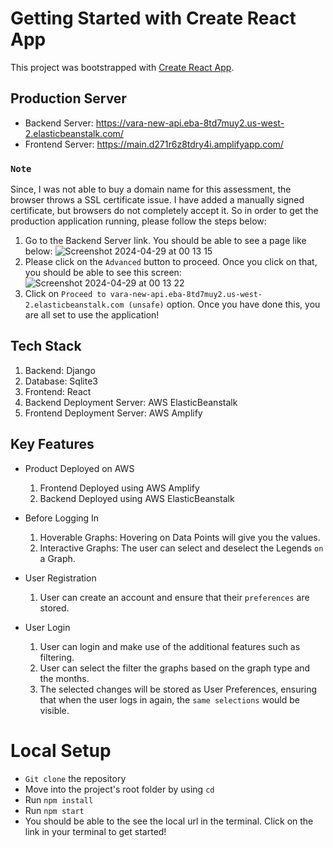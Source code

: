# Getting Started with Create React App

This project was bootstrapped with [Create React App](https://github.com/facebook/create-react-app).

## Production Server
- Backend Server: https://vara-new-api.eba-8td7muy2.us-west-2.elasticbeanstalk.com/
- Frontend Server: https://main.d271r6z8tdry4i.amplifyapp.com/

### `Note` 
  Since, I was not able to buy a domain name for this assessment, the browser throws a SSL certificate issue. I have added a manually signed certificate, but browsers do not completely accept it. So in order to get the production application running, please follow the steps below:
  1) Go to the Backend Server link. You should be able to see a page like below: ![Screenshot 2024-04-29 at 00 13 15](https://github.com/shreyas2499/vara-ui/assets/59840906/8f678190-91e5-4ce4-89b2-2accd2340770)
  2) Please click on the `Advanced` button to proceed. Once you click on that, you should be able to see this screen: ![Screenshot 2024-04-29 at 00 13 22](https://github.com/shreyas2499/vara-ui/assets/59840906/6e97700a-2e61-485c-a12b-b0f7ef49fc95)
  3) Click on `Proceed to vara-new-api.eba-8td7muy2.us-west-2.elasticbeanstalk.com (unsafe)` option. Once you have done this, you are all set to use the application!

## Tech Stack
1) Backend: Django
2) Database: Sqlite3
3) Frontend: React
4) Backend Deployment Server: AWS ElasticBeanstalk
5) Frontend Deployment Server: AWS Amplify

## Key Features
- Product Deployed on AWS
  1) Frontend Deployed using AWS Amplify
  2) Backend Deployed using AWS ElasticBeanstalk
     
- Before Logging In
  1) Hoverable Graphs: Hovering on Data Points will give you the values.
  2) Interactive Graphs: The user can select and deselect the Legends `on` a Graph.
 
- User Registration
  1) User can create an account and ensure that their `preferences` are stored.

- User Login
  1) User can login and make use of the additional features such as filtering.
  2) User can select the filter the graphs based on the graph type and the months.
  3) The selected changes will be stored as User Preferences, ensuring that when the user logs in again, the `same selections` would be visible.


# Local Setup
- `Git clone` the repository
- Move into the project's root folder by using `cd`
- Run `npm install`
- Run `npm start`
- You should be able to the see the local url in the terminal. Click on the link in your terminal to get started!
   
